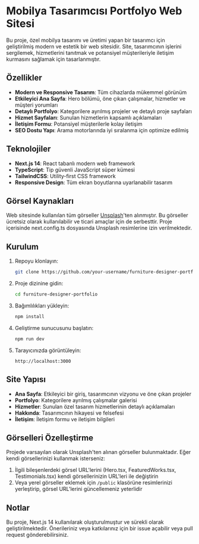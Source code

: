 # Mobilya Tasarımcısı Portfolyo Web Sitesi

Bu proje, özel mobilya tasarımı ve üretimi yapan bir tasarımcı için geliştirilmiş modern ve estetik bir web sitesidir. Site, tasarımcının işlerini sergilemek, hizmetlerini tanıtmak ve potansiyel müşterileriyle iletişim kurmasını sağlamak için tasarlanmıştır.

## Özellikler

- **Modern ve Responsive Tasarım**: Tüm cihazlarda mükemmel görünüm
- **Etkileyici Ana Sayfa**: Hero bölümü, öne çıkan çalışmalar, hizmetler ve müşteri yorumları
- **Detaylı Portfolyo**: Kategorilere ayrılmış projeler ve detaylı proje sayfaları
- **Hizmet Sayfaları**: Sunulan hizmetlerin kapsamlı açıklamaları
- **İletişim Formu**: Potansiyel müşterilerle kolay iletişim
- **SEO Dostu Yapı**: Arama motorlarında iyi sıralanma için optimize edilmiş

## Teknolojiler

- **Next.js 14**: React tabanlı modern web framework
- **TypeScript**: Tip güvenli JavaScript süper kümesi
- **TailwindCSS**: Utility-first CSS framework
- **Responsive Design**: Tüm ekran boyutlarına uyarlanabilir tasarım

## Görsel Kaynakları

Web sitesinde kullanılan tüm görseller [Unsplash](https://unsplash.com)'ten alınmıştır. Bu görseller ücretsiz olarak kullanılabilir ve ticari amaçlar için de serbesttir. Proje içerisinde next.config.ts dosyasında Unsplash resimlerine izin verilmektedir.

## Kurulum

1. Repoyu klonlayın:
   ```bash
   git clone https://github.com/your-username/furniture-designer-portfolio.git
   ```

2. Proje dizinine gidin:
   ```bash
   cd furniture-designer-portfolio
   ```

3. Bağımlılıkları yükleyin:
   ```bash
   npm install
   ```

4. Geliştirme sunucusunu başlatın:
   ```bash
   npm run dev
   ```

5. Tarayıcınızda görüntüleyin:
   ```
   http://localhost:3000
   ```

## Site Yapısı

- **Ana Sayfa**: Etkileyici bir giriş, tasarımcının vizyonu ve öne çıkan projeler
- **Portfolyo**: Kategorilere ayrılmış çalışmalar galerisi
- **Hizmetler**: Sunulan özel tasarım hizmetlerinin detaylı açıklamaları
- **Hakkında**: Tasarımcının hikayesi ve felsefesi
- **İletişim**: İletişim formu ve iletişim bilgileri

## Görselleri Özelleştirme

Projede varsayılan olarak Unsplash'ten alınan görseller bulunmaktadır. Eğer kendi görsellerinizi kullanmak isterseniz:

1. İlgili bileşenlerdeki görsel URL'lerini (Hero.tsx, FeaturedWorks.tsx, Testimonials.tsx) kendi görsellerinizin URL'leri ile değiştirin
2. Veya yerel görseller eklemek için `/public` klasörüne resimlerinizi yerleştirip, görsel URL'lerini güncellemeniz yeterlidir

## Notlar

Bu proje, Next.js 14 kullanılarak oluşturulmuştur ve sürekli olarak geliştirilmektedir. Önerileriniz veya katkılarınız için bir issue açabilir veya pull request gönderebilirsiniz.
